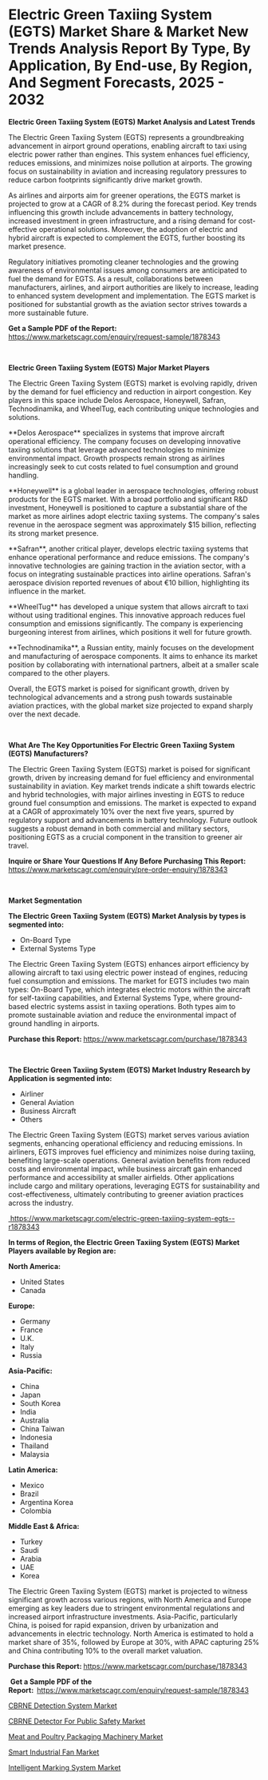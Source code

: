 <p><h1>Electric Green Taxiing System (EGTS) Market Share & Market New Trends Analysis Report By Type, By Application, By End-use, By Region, And Segment Forecasts, 2025 - 2032</h1></p><p><strong>Electric Green Taxiing System (EGTS) Market Analysis and Latest Trends</strong></p>
<p><p>The Electric Green Taxiing System (EGTS) represents a groundbreaking advancement in airport ground operations, enabling aircraft to taxi using electric power rather than engines. This system enhances fuel efficiency, reduces emissions, and minimizes noise pollution at airports. The growing focus on sustainability in aviation and increasing regulatory pressures to reduce carbon footprints significantly drive market growth.</p><p>As airlines and airports aim for greener operations, the EGTS market is projected to grow at a CAGR of 8.2% during the forecast period. Key trends influencing this growth include advancements in battery technology, increased investment in green infrastructure, and a rising demand for cost-effective operational solutions. Moreover, the adoption of electric and hybrid aircraft is expected to complement the EGTS, further boosting its market presence.</p><p>Regulatory initiatives promoting cleaner technologies and the growing awareness of environmental issues among consumers are anticipated to fuel the demand for EGTS. As a result, collaborations between manufacturers, airlines, and airport authorities are likely to increase, leading to enhanced system development and implementation. The EGTS market is positioned for substantial growth as the aviation sector strives towards a more sustainable future.</p></p>
<p><strong>Get a Sample PDF of the Report:&nbsp;</strong> <a href="https://www.marketscagr.com/enquiry/request-sample/1878343?utm_campaign=2138&utm_medium=2&utm_source=Github&utm_content=ia&utm_term=01032025&utm_id=electric-green-taxiing-system-egts">https://www.marketscagr.com/enquiry/request-sample/1878343</a></p>
<p>&nbsp;</p>
<p><strong>Electric Green Taxiing System (EGTS) Major Market Players</strong></p>
<p><p>The Electric Green Taxiing System (EGTS) market is evolving rapidly, driven by the demand for fuel efficiency and reduction in airport congestion. Key players in this space include Delos Aerospace, Honeywell, Safran, Technodinamika, and WheelTug, each contributing unique technologies and solutions.</p><p>**Delos Aerospace** specializes in systems that improve aircraft operational efficiency. The company focuses on developing innovative taxiing solutions that leverage advanced technologies to minimize environmental impact. Growth prospects remain strong as airlines increasingly seek to cut costs related to fuel consumption and ground handling.</p><p>**Honeywell** is a global leader in aerospace technologies, offering robust products for the EGTS market. With a broad portfolio and significant R&D investment, Honeywell is positioned to capture a substantial share of the market as more airlines adopt electric taxiing systems. The company's sales revenue in the aerospace segment was approximately $15 billion, reflecting its strong market presence.</p><p>**Safran**, another critical player, develops electric taxiing systems that enhance operational performance and reduce emissions. The company's innovative technologies are gaining traction in the aviation sector, with a focus on integrating sustainable practices into airline operations. Safran's aerospace division reported revenues of about €10 billion, highlighting its influence in the market.</p><p>**WheelTug** has developed a unique system that allows aircraft to taxi without using traditional engines. This innovative approach reduces fuel consumption and emissions significantly. The company is experiencing burgeoning interest from airlines, which positions it well for future growth.</p><p>**Technodinamika**, a Russian entity, mainly focuses on the development and manufacturing of aerospace components. It aims to enhance its market position by collaborating with international partners, albeit at a smaller scale compared to the other players.</p><p>Overall, the EGTS market is poised for significant growth, driven by technological advancements and a strong push towards sustainable aviation practices, with the global market size projected to expand sharply over the next decade.</p></p>
<p>&nbsp;</p>
<p><strong>What Are The Key Opportunities For Electric Green Taxiing System (EGTS) Manufacturers?</strong></p>
<p><p>The Electric Green Taxiing System (EGTS) market is poised for significant growth, driven by increasing demand for fuel efficiency and environmental sustainability in aviation. Key market trends indicate a shift towards electric and hybrid technologies, with major airlines investing in EGTS to reduce ground fuel consumption and emissions. The market is expected to expand at a CAGR of approximately 10% over the next five years, spurred by regulatory support and advancements in battery technology. Future outlook suggests a robust demand in both commercial and military sectors, positioning EGTS as a crucial component in the transition to greener air travel.</p></p>
<p><strong>Inquire or Share Your Questions If Any Before Purchasing This Report:</strong> <a href="https://www.marketscagr.com/enquiry/pre-order-enquiry/1878343?utm_campaign=2138&utm_medium=2&utm_source=Github&utm_content=ia&utm_term=01032025&utm_id=electric-green-taxiing-system-egts">https://www.marketscagr.com/enquiry/pre-order-enquiry/1878343</a></p>
<p>&nbsp;</p>
<p><strong>Market Segmentation</strong></p>
<p><strong>The Electric Green Taxiing System (EGTS) Market Analysis by types is segmented into:</strong></p>
<p><ul><li>On-Board Type</li><li>External Systems Type</li></ul></p>
<p><p>The Electric Green Taxiing System (EGTS) enhances airport efficiency by allowing aircraft to taxi using electric power instead of engines, reducing fuel consumption and emissions. The market for EGTS includes two main types: On-Board Type, which integrates electric motors within the aircraft for self-taxiing capabilities, and External Systems Type, where ground-based electric systems assist in taxiing operations. Both types aim to promote sustainable aviation and reduce the environmental impact of ground handling in airports.</p></p>
<p><strong>Purchase this Report:&nbsp;</strong><a href="https://www.marketscagr.com/purchase/1878343?utm_campaign=2138&utm_medium=2&utm_source=Github&utm_content=ia&utm_term=01032025&utm_id=electric-green-taxiing-system-egts">https://www.marketscagr.com/purchase/1878343</a></p>
<p>&nbsp;</p>
<p><strong>The Electric Green Taxiing System (EGTS) Market Industry Research by Application is segmented into:</strong></p>
<p><ul><li>Airliner</li><li>General Aviation</li><li>Business Aircraft</li><li>Others</li></ul></p>
<p><p>The Electric Green Taxiing System (EGTS) market serves various aviation segments, enhancing operational efficiency and reducing emissions. In airliners, EGTS improves fuel efficiency and minimizes noise during taxiing, benefiting large-scale operations. General aviation benefits from reduced costs and environmental impact, while business aircraft gain enhanced performance and accessibility at smaller airfields. Other applications include cargo and military operations, leveraging EGTS for sustainability and cost-effectiveness, ultimately contributing to greener aviation practices across the industry.</p></p>
<p><a href="https://www.marketscagr.com/electric-green-taxiing-system-egts--r1878343?utm_campaign=2138&utm_medium=2&utm_source=Github&utm_content=ia&utm_term=01032025&utm_id=electric-green-taxiing-system-egts">&nbsp;https://www.marketscagr.com/electric-green-taxiing-system-egts--r1878343</a></p>
<p><strong>In terms of Region, the Electric Green Taxiing System (EGTS) Market Players available by Region are:</strong></p>
<p>
    <p> <strong> North America: </strong>
        <ul>
            <li>United States</li>
            <li>Canada</li>
        </ul>
        </p> 
    <p> <strong> Europe: </strong>
        <ul>
            <li>Germany</li>
            <li>France</li>
            <li>U.K.</li>
            <li>Italy</li>
            <li>Russia</li>
        </ul>
        </p> 
    <p> <strong> Asia-Pacific: </strong>
        <ul>
            <li>China</li>
            <li>Japan</li>
            <li>South Korea</li>
            <li>India</li>
            <li>Australia</li>
            <li>China Taiwan</li>
            <li>Indonesia</li>
            <li>Thailand</li>
            <li>Malaysia</li>
        </ul>
        </p> 
    <p> <strong> Latin America: </strong>
        <ul>
            <li>Mexico</li>
            <li>Brazil</li>
            <li>Argentina Korea</li>
            <li>Colombia</li>
        </ul>
        </p> 
    <p> <strong> Middle East & Africa: </strong>
        <ul>
            <li>Turkey</li>
            <li>Saudi</li>
            <li>Arabia</li>
            <li>UAE</li>
            <li>Korea</li>
        </ul>
    </p>
    </p>
<p><p>The Electric Green Taxiing System (EGTS) market is projected to witness significant growth across various regions, with North America and Europe emerging as key leaders due to stringent environmental regulations and increased airport infrastructure investments. Asia-Pacific, particularly China, is poised for rapid expansion, driven by urbanization and advancements in electric technology. North America is estimated to hold a market share of 35%, followed by Europe at 30%, with APAC capturing 25% and China contributing 10% to the overall market valuation.</p></p>
<p><strong>Purchase this Report: </strong><a href="https://www.marketscagr.com/purchase/1878343?utm_campaign=2138&utm_medium=2&utm_source=Github&utm_content=ia&utm_term=01032025&utm_id=electric-green-taxiing-system-egts">https://www.marketscagr.com/purchase/1878343</a></p>
<p>&nbsp;<strong>Get a Sample PDF of the Report:&nbsp;&nbsp;</strong><a href="https://www.marketscagr.com/enquiry/request-sample/1878343?utm_campaign=2138&utm_medium=2&utm_source=Github&utm_content=ia&utm_term=01032025&utm_id=electric-green-taxiing-system-egts">https://www.marketscagr.com/enquiry/request-sample/1878343</a></p>
<p><strong></strong></p>
<p><p><a href="https://github.com/xanaanenkaly/Market-Research-Report-List-1/blob/main/cbrne-detection-system-market.md?utm_campaign=2138&utm_medium=2&utm_source=Github&utm_content=ia&utm_term=01032025&utm_id=electric-green-taxiing-system-egts">CBRNE Detection System Market</a></p><p><a href="https://github.com/jaquelynhasenaue8/Market-Research-Report-List-1/blob/main/cbrne-detector-for-public-safety-market.md?utm_campaign=2138&utm_medium=2&utm_source=Github&utm_content=ia&utm_term=01032025&utm_id=electric-green-taxiing-system-egts">CBRNE Detector For Public Safety Market</a></p><p><a href="https://github.com/celpabembes/Market-Research-Report-List-1/blob/main/meat-and-poultry-packaging-machinery-market.md?utm_campaign=2138&utm_medium=2&utm_source=Github&utm_content=ia&utm_term=01032025&utm_id=electric-green-taxiing-system-egts">Meat and Poultry Packaging Machinery Market</a></p><p><a href="https://github.com/alasmyayock/Market-Research-Report-List-1/blob/main/smart-industrial-fan-market.md?utm_campaign=2138&utm_medium=2&utm_source=Github&utm_content=ia&utm_term=01032025&utm_id=electric-green-taxiing-system-egts">Smart Industrial Fan Market</a></p><p><a href="https://github.com/voetzeszuh/Market-Research-Report-List-1/blob/main/intelligent-marking-system-market.md?utm_campaign=2138&utm_medium=2&utm_source=Github&utm_content=ia&utm_term=01032025&utm_id=electric-green-taxiing-system-egts">Intelligent Marking System Market</a></p></p>